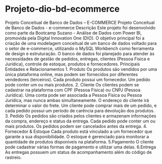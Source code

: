 # Projeto-dio-bd-ecommerce
Projeto Conceitual de Banco de Dados – E-COMMERCE
Projeto Conceitual de Banco de Dados - e-commerce Descrição Este projeto foi desenvolvido como parte da Bootcamp Suzano - Análise de Dados com Power BI, promovida pela Digital Innovation One (DIO). O objetivo principal foi a criação de uma modelagem conceitual de um banco de dados voltado para o setor de e-commerce, utilizando o MySQL Workbench como ferramenta de design e estruturação. O banco de dados foi planejado para atender às necessidades de gestão de pedidos, entregas, clientes (Pessoa Física e Jurídica), controle de estoque, produtos e fornecedores. Principais Entidades e Relacionamentos 1. Produto Os produtos são vendidos por uma única plataforma online, mas podem ser fornecidos por diferentes vendedores (terceiros). Cada produto possui um fornecedor. Um pedido pode conter um ou mais produtos. 2. Cliente Os clientes podem se cadastrar na plataforma com CPF (Pessoa Física) ou CNPJ (Pessoa Jurídica). Uma conta pode ser associada a Pessoa Física ou Pessoa Jurídica, mas nunca ambas simultaneamente. O endereço do cliente irá determinar o valor do frete. Um cliente pode comprar mais de um pedido, e cada pedido possui um período de carência para devolução dos produtos. 3. Pedido Os pedidos são criados pelos clientes e armazenam informações da compra, endereço e status da entrega. Cada pedido pode conter um ou mais produtos. Os pedidos podem ser cancelados antes da entrega. 4. Fornecedor & Estoque Cada produto está vinculado a um fornecedor que garante a sua disponibilidade. O estoque é gerenciado para monitorar a quantidade de produtos disponíveis na plataforma. 5.Pagamento O cliente pode cadastrar várias formas de pagamento e utilizar uma delas. 6.Entrega As entregas possuem um status de acompanhamento além do código de rastreio.
